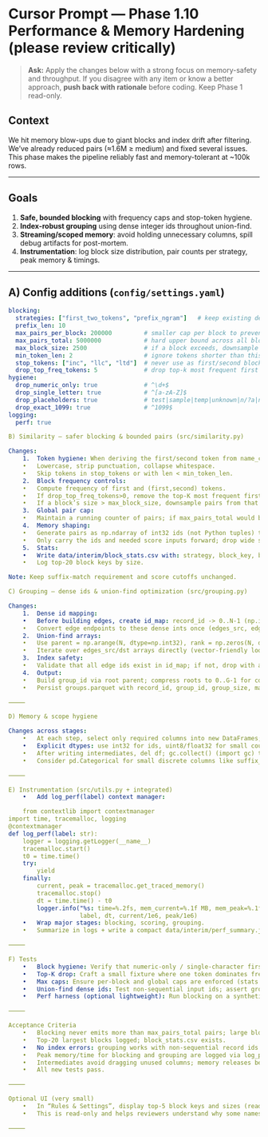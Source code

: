# Cursor Prompt — Phase 1.10 Performance & Memory Hardening (please review critically)

> **Ask:** Apply the changes below with a strong focus on memory-safety and throughput. If you disagree with any item or know a better approach, **push back with rationale** before coding. Keep Phase 1 read-only.

## Context
We hit memory blow-ups due to giant blocks and index drift after filtering. We’ve already reduced pairs (≈1.6M ≥ medium) and fixed several issues. This phase makes the pipeline reliably fast and memory-tolerant at ~100k rows.

---

## Goals
1) **Safe, bounded blocking** with frequency caps and stop-token hygiene.  
2) **Index-robust grouping** using dense integer ids throughout union-find.  
3) **Streaming/scoped memory**: avoid holding unnecessary columns, spill debug artifacts for post-mortem.  
4) **Instrumentation**: log block size distribution, pair counts per strategy, peak memory & timings.

---

## A) Config additions (`config/settings.yaml`)
```yaml
blocking:
  strategies: ["first_two_tokens", "prefix_ngram"]   # keep existing defaults if already present
  prefix_len: 10
  max_pairs_per_block: 200000         # smaller cap per block to prevent blowups
  max_pairs_total: 5000000            # hard upper bound across all blocks
  max_block_size: 2500                # if a block exceeds, downsample or skip with warning
  min_token_len: 2                    # ignore tokens shorter than this (e.g., 'a')
  stop_tokens: ["inc", "llc", "ltd"]  # never use as first/second blocking tokens
  drop_top_freq_tokens: 5             # drop top-k most frequent first tokens from blocking (optional)
hygiene:
  drop_numeric_only: true             # ^\d+$
  drop_single_letter: true            # ^[a-zA-Z]$
  drop_placeholders: true             # test|sample|temp|unknown|n/?a|none|tbd
  drop_exact_1099: true               # ^1099$
logging:
  perf: true

B) Similarity — safer blocking & bounded pairs (src/similarity.py)

Changes:
	1.	Token hygiene: When deriving the first/second token from name_core:
	•	Lowercase, strip punctuation, collapse whitespace.
	•	Skip tokens in stop_tokens or with len < min_token_len.
	2.	Block frequency controls:
	•	Compute frequency of first and (first,second) tokens.
	•	If drop_top_freq_tokens>0, remove the top-K most frequent first tokens from blocking entirely.
	•	If a block’s size > max_block_size, downsample pairs from that block to not exceed max_pairs_per_block (record pairs_capped=1).
	3.	Global pair cap:
	•	Maintain a running counter of pairs; if max_pairs_total would be exceeded, stop adding more and log a warning.
	4.	Memory shaping:
	•	Generate pairs as np.ndarray of int32 ids (not Python tuples) to reduce overhead, then build a DataFrame once per strategy (or concatenate in chunks).
	•	Only carry the ids and needed score inputs forward; drop wide string columns until UI stage.
	5.	Stats:
	•	Write data/interim/block_stats.csv with: strategy, block_key, block_size, pairs_generated, pairs_capped.
	•	Log top-20 block keys by size.

Note: Keep suffix-match requirement and score cutoffs unchanged.

C) Grouping — dense ids & union-find optimization (src/grouping.py)

Changes:
	1.	Dense id mapping:
	•	Before building edges, create id_map: record_id -> 0..N-1 (np.int32) and rev_map array.
	•	Convert edge endpoints to these dense ints once (edges_src, edges_dst as np.int32).
	2.	Union-find arrays:
	•	Use parent = np.arange(N, dtype=np.int32), rank = np.zeros(N, dtype=np.int8); path compression + union by rank.
	•	Iterate over edges_src/dst arrays directly (vector-friendly loop).
	3.	Index safety:
	•	Validate that all edge ids exist in id_map; if not, drop with a warning counter (write grouping_dropped_edges.txt with first 100 examples).
	4.	Output:
	•	Build group_id via root parent; compress roots to 0..G-1 for compactness.
	•	Persist groups.parquet with record_id, group_id, group_size, max_score, etc.

⸻

D) Memory & scope hygiene

Changes across stages:
	•	At each step, select only required columns into new DataFrames; avoid dragging wide text columns.
	•	Explicit dtypes: use int32 for ids, uint8/float32 for small counts/scores where possible.
	•	After writing intermediates, del df; gc.collect() (import gc) to prompt memory return.
	•	Consider pd.Categorical for small discrete columns like suffix_class.

⸻

E) Instrumentation (src/utils.py + integrated)
	•	Add log_perf(label) context manager:

    from contextlib import contextmanager
import time, tracemalloc, logging
@contextmanager
def log_perf(label: str):
    logger = logging.getLogger(__name__)
    tracemalloc.start()
    t0 = time.time()
    try:
        yield
    finally:
        current, peak = tracemalloc.get_traced_memory()
        tracemalloc.stop()
        dt = time.time() - t0
        logger.info("%s: time=%.2fs, mem_current=%.1f MB, mem_peak=%.1f MB",
                    label, dt, current/1e6, peak/1e6)
	•	Wrap major stages: blocking, scoring, grouping.
	•	Summarize in logs + write a compact data/interim/perf_summary.json.

⸻

F) Tests
	•	Block hygiene: Verify that numeric-only / single-character first tokens are filtered from blocking keys.
	•	Top-K drop: Craft a small fixture where one token dominates frequency and confirm it’s removed when enabled.
	•	Max caps: Ensure per-block and global caps are enforced (stats reflect capping).
	•	Union-find dense ids: Test non-sequential input ids; assert grouping matches expected components.
	•	Perf harness (optional lightweight): Run blocking on a synthetic 10k rows and assert runtime < configurable threshold (skippable on CI if flaky).

⸻

Acceptance Criteria
	•	Blocking never emits more than max_pairs_total pairs; large blocks are capped or downsampled with clear stats.
	•	Top-20 largest blocks logged; block_stats.csv exists.
	•	No index errors: grouping works with non-sequential record ids via dense mapping.
	•	Peak memory/time for blocking and grouping are logged via log_perf.
	•	Intermediates avoid dragging unused columns; memory releases between stages.
	•	All new tests pass.

⸻

Optional UI (very small)
	•	In “Rules & Settings”, display top-5 block keys and sizes (read block_stats.csv if present) and total pairs generated vs cap.
	•	This is read-only and helps reviewers understand why some names cluster heavily.

⸻
